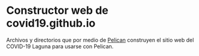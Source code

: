 # Constructor web de covid19.github.io

Archivos y directorios que por medio de [Pelican](https://blog.getpelican.com/) construyen el sitio web del COVID-19 Laguna para usarse con Pelican.
